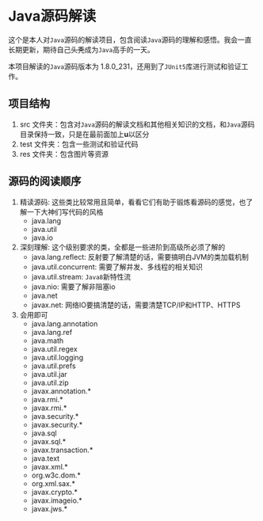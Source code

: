 # Java源码解读

这个是本人对`Java`源码的解读项目，包含阅读`Java`源码的理解和感悟。我会一直长期更新，期待自己~~头秃~~成为`Java`高手的一天。

本项目解读的`Java`源码版本为 1.8.0_231，还用到了`JUnit5`库进行测试和验证工作。

## 项目结构

1. src 文件夹：包含对`Java`源码的解读文档和其他相关知识的文档，和`Java`源码目录保持一致，只是在最前面加上**u**以区分
2. test 文件夹：包含一些测试和验证代码
3. res 文件夹：包含图片等资源

## 源码的阅读顺序

1. 精读源码: 这些类比较常用且简单，看看它们有助于锻炼看源码的感觉，也了解一下大神们写代码的风格
    - java.lang
    - java.util
    - java.io
2. 深刻理解: 这个级别要求的类，全都是一些进阶到高级所必须了解的
    - java.lang.reflect: 反射要了解清楚的话，需要搞明白JVM的类加载机制
    - java.util.concurrent: 需要了解并发、多线程的相关知识
    - java.util.stream: `Java8`新特性流
    - java.nio: 需要了解非阻塞io
    - java.net
    - javax.net: 网络IO要搞清楚的话，需要清楚TCP/IP和HTTP、HTTPS
3. 会用即可
    - java.lang.annotation
    - java.lang.ref
    - java.math
    - java.util.regex
    - java.util.logging
    - java.util.prefs
    - java.util.jar
    - java.util.zip
    - javax.annotation.*
    - java.rmi.*
    - javax.rmi.*
    - java.security.*
    - javax.security.*
    - java.sql
    - javax.sql.*
    - javax.transaction.*
    - java.text
    - javax.xml.*
    - org.w3c.dom.*
    - org.xml.sax.*
    - javax.crypto.*
    - javax.imageio.*
    - javax.jws.*
